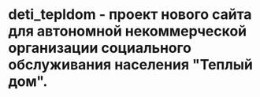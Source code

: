 # deti_tepldom - проект нового сайта для автономной некоммерческой организации социального обслуживания населения "Теплый дом".
